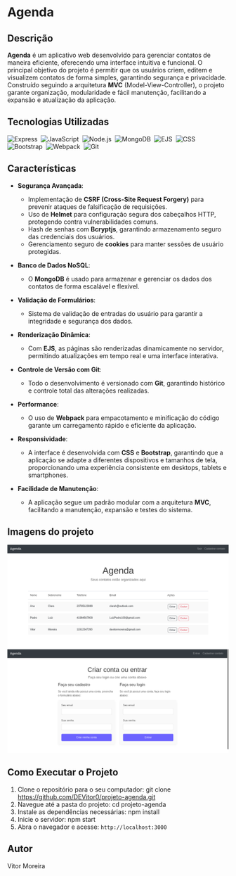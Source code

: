 # Agenda

## Descrição

**Agenda** é um aplicativo web desenvolvido para gerenciar contatos de maneira eficiente, oferecendo uma interface intuitiva e funcional. O principal objetivo do projeto é permitir que os usuários criem, editem e visualizem contatos de forma simples, garantindo segurança e privacidade. Construído seguindo a arquitetura **MVC** (Model-View-Controller), o projeto garante organização, modularidade e fácil manutenção, facilitando a expansão e atualização da aplicação.

## Tecnologias Utilizadas

![Express](https://img.shields.io/badge/Express-404D59?style=for-the-badge&logo=express&logoColor=white)&nbsp;
![JavaScript](https://img.shields.io/badge/JavaScript-F7DF1E?style=for-the-badge&logo=javascript&logoColor=black)&nbsp;
![Node.js](https://img.shields.io/badge/Node.js-43853D?style=for-the-badge&logo=node.js&logoColor=white)&nbsp;
![MongoDB](https://img.shields.io/badge/MongoDB-47A248?style=for-the-badge&logo=mongodb&logoColor=white)&nbsp;
![EJS](https://img.shields.io/badge/EJS-8BC34A?style=for-the-badge&logo=ejs&logoColor=white)&nbsp;
![CSS](https://img.shields.io/badge/CSS3-1572B6?style=for-the-badge&logo=css3&logoColor=white)&nbsp;
![Bootstrap](https://img.shields.io/badge/Bootstrap-563D7C?style=for-the-badge&logo=bootstrap&logoColor=white)&nbsp;
![Webpack](https://img.shields.io/badge/Webpack-8DD6F9?style=for-the-badge&logo=webpack&logoColor=black)&nbsp;
![Git](https://img.shields.io/badge/Git-F05032?style=for-the-badge&logo=git&logoColor=white)&nbsp;

## Características

- **Segurança Avançada**:

  - Implementação de **CSRF (Cross-Site Request Forgery)** para prevenir ataques de falsificação de requisições.
  - Uso de **Helmet** para configuração segura dos cabeçalhos HTTP, protegendo contra vulnerabilidades comuns.
  - Hash de senhas com **Bcryptjs**, garantindo armazenamento seguro das credenciais dos usuários.
  - Gerenciamento seguro de **cookies** para manter sessões de usuário protegidas.

- **Banco de Dados NoSQL**:

  - O **MongoDB** é usado para armazenar e gerenciar os dados dos contatos de forma escalável e flexível.

- **Validação de Formulários**:

  - Sistema de validação de entradas do usuário para garantir a integridade e segurança dos dados.

- **Renderização Dinâmica**:

  - Com **EJS**, as páginas são renderizadas dinamicamente no servidor, permitindo atualizações em tempo real e uma interface interativa.

- **Controle de Versão com Git**:

  - Todo o desenvolvimento é versionado com **Git**, garantindo histórico e controle total das alterações realizadas.

- **Performance**:

  - O uso de **Webpack** para empacotamento e minificação do código garante um carregamento rápido e eficiente da aplicação.

- **Responsividade**:

  - A interface é desenvolvida com **CSS** e **Bootstrap**, garantindo que a aplicação se adapte a diferentes dispositivos e tamanhos de tela, proporcionando uma experiência consistente em desktops, tablets e smartphones.

- **Facilidade de Manutenção**:
  - A aplicação segue um padrão modular com a arquitetura **MVC**, facilitando a manutenção, expansão e testes do sistema.

## Imagens do projeto

<img src="frontend/images/Tela-inicial.png" alt="Tela inicial do projeto" width="600"/>
<img src="frontend/images/login.png" alt="Tela de Login" width="600"/>

## Como Executar o Projeto

1. Clone o repositório para o seu computador: git clone https://github.com/DEVitor0/projeto-agenda.git
2. Navegue até a pasta do projeto: cd projeto-agenda
3. Instale as dependências necessárias: npm install
4. Inicie o servidor: npm start
5. Abra o navegador e acesse: `http://localhost:3000`

## Autor

Vitor Moreira
